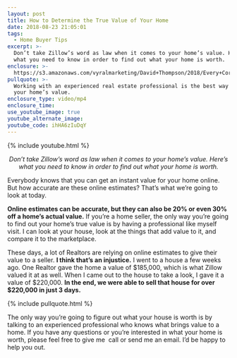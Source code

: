 ```yaml
---
layout: post
title: How to Determine the True Value of Your Home
date: 2018-08-23 21:05:01
tags:
  - Home Buyer Tips
excerpt: >-
  Don’t take Zillow’s word as law when it comes to your home’s value. Here’s
  what you need to know in order to find out what your home is worth.
enclosure: >-
  https://s3.amazonaws.com/vyralmarketing/David+Thompson/2018/Every+Corner+Realty+%257C+Online+Estimates.mp4
pullquote: >-
  Working with an experienced real estate professional is the best way to find
  your home’s value.
enclosure_type: video/mp4
enclosure_time:
use_youtube_image: true
youtube_alternate_image:
youtube_code: ihHA6zIuDqY
---
```


{% include youtube.html %}

<p style="text-align: center;"><em>Don’t take Zillow’s word as law when it comes to your home’s value. Here’s what you need to know in order to find out what your home is worth.</em></p>

Everybody knows that you can get an instant value for your home online. But how accurate are these online estimates? That’s what we’re going to look at today.

**Online estimates can be accurate, but they can also be 20% or even 30% off a home’s actual value.** If you’re a home seller, the only way you’re going to find out your home’s true value is by having a professional like myself visit. I can look at your house, look at the things that add value to it, and compare it to the marketplace.

These days, a lot of Realtors are relying on online estimates to give their value to a seller. **I think that’s an injustice.** I went to a house a few weeks ago. One Realtor gave the home a value of $185,000, which is what Zillow valued it at as well. When I came out to the house to take a look, I gave it a value of $220,000. **In the end, we were able to sell that house for over $220,000 in just 3 days.&nbsp;**

{% include pullquote.html %}

The only way you’re going to figure out what your house is worth is by talking to an experienced professional who knows what brings value to a home. If you have any questions or you’re interested in what your home is worth, please feel free to give me &nbsp;call or send me an email. I’d be happy to help you out.